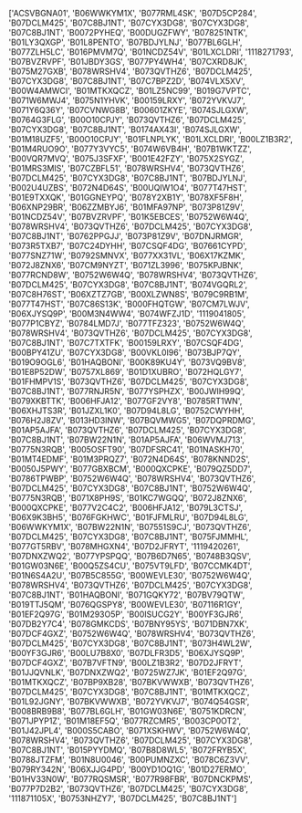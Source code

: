 ['ACSVBGNA01', 'B06WWKYM1X', 'B077RML4SK', 'B07D5CP284', 'B07DCLM425', 'B07C8BJ1NT', 'B07CYX3DG8', 'B07CYX3DG8', 'B07C8BJ1NT', 'B0072PYHEQ', 'B00DUGZFWY', 'B078251NTK', 'B01LY3QXGP', 'B01L8PENTO', 'B07BDJYLNJ', 'B077BL6GLH', 'B077ZLH5LC', 'B016PMVM7Q', 'B01NCDZ54V', 'B01LXCLDRI', '1118271793', 'B07BVZRVPF', 'B01JBDY3GS', 'B077PY4WH4', 'B07CXRD8JK', 'B075M27GXB', 'B078WRSHV4', 'B073QVTHZ6', 'B07DCLM425', 'B07CYX3DG8', 'B07C8BJ1NT', 'B07C7BPZ2D', 'B074VLX5XV', 'B00W4AMWCI', 'B01MTKXQCZ', 'B01LZ5NC99', 'B019G7VPTC', 'B071W6MWJ4', 'B075N1YHVK', 'B00159LRXY', 'B072YVKVJ7', 'B071Y6Q36Y', 'B07CVNWG8B', 'B00601ZKYE', 'B074SJLGXW', 'B0764G3FLG', 'B00O10CPJY', 'B073QVTHZ6', 'B07DCLM425', 'B07CYX3DG8', 'B07C8BJ1NT', 'B0174AX43I', 'B074SJLGXW', 'B01M18UZF5', 'B00O10CPJY', 'B01FLNPLYK', 'B01LXCLDRI', 'B00LZ1B3R2', 'B01M4RUO9O', 'B077Y3VYC5', 'B074W6VB4H', 'B07B1WKTZZ', 'B00VQR7MVQ', 'B075J3SFXF', 'B001E42FZY', 'B075X2SYGZ', 'B01MRS3MIS', 'B07CZBFL51', 'B078WRSHV4', 'B073QVTHZ6', 'B07DCLM425', 'B07CYX3DG8', 'B07C8BJ1NT', 'B07BDJYLNJ', 'B002U4UZBS', 'B072N4D64S', 'B00UQIW1O4', 'B077T47HST', 'B01E9TXXQK', 'B01GGNEYPQ', 'B078Y2XB1Y', 'B078XF5F8H', 'B06XNP29BR', 'B06ZZMBYJ6', 'B01MFA97NP', 'B073P81Z9V', 'B01NCDZ54V', 'B07BVZRVPF', 'B01K5EBCES', 'B0752W6W4Q', 'B078WRSHV4', 'B073QVTHZ6', 'B07DCLM425', 'B07CYX3DG8', 'B07C8BJ1NT', 'B0762PPGJJ', 'B073P81Z9V', 'B07DNJRMGR', 'B073R5TXB7', 'B07C24DYHH', 'B07CSQF4DG', 'B07661CYPD', 'B077SNZ71W', 'B0792SMNVX', 'B077XX31VL', 'B06X17KZMK', 'B072J8ZNX6', 'B07CM9NYZT', 'B071ZL3996', 'B075KPJBNK', 'B077RCND8W', 'B0752W6W4Q', 'B078WRSHV4', 'B073QVTHZ6', 'B07DCLM425', 'B07CYX3DG8', 'B07C8BJ1NT', 'B074VGQRL2', 'B07C8H76ST', 'B06XZTZ7GB', 'B00XLZWN8S', 'B079C9RB1M', 'B077T47HST', 'B07C86S13K', 'B000FHQTGW', 'B07CM7LWJV', 'B06XJYSQ9P', 'B00M3N4WW4', 'B074WFZJ1D', '1119041805', 'B077P1CBYZ', 'B0784LMD7J', 'B077TFZ323', 'B0752W6W4Q', 'B078WRSHV4', 'B073QVTHZ6', 'B07DCLM425', 'B07CYX3DG8', 'B07C8BJ1NT', 'B07C7TXTFK', 'B00159LRXY', 'B07CSQF4DG', 'B00BPY41ZU', 'B07CYX3DG8', 'B00VKL0I96', 'B073BJP7QY', 'B019O9OGL6', 'B01HAQBONI', 'B00K89KU4Y', 'B073VQ9BV8', 'B01E8P52DW', 'B0757XL869', 'B01D1XUBRO', 'B072HQLGY7', 'B01FHMPV1S', 'B073QVTHZ6', 'B07DCLM425', 'B07CYX3DG8', 'B07C8BJ1NT', 'B077RNJR5N', 'B077YSPHZX', 'B00JWIH99Q', 'B079XKBTTK', 'B006HFJA12', 'B077GF2VY8', 'B0785RT1WN', 'B06XHJTS3R', 'B01JZXL1K0', 'B07D94L8LG', 'B0752CWYHH', 'B076H2J8ZV', 'B013HD3INW', 'B07BQVMWG5', 'B07DQPRDMG', 'B01AP5AJFA', 'B073QVTHZ6', 'B07DCLM425', 'B07CYX3DG8', 'B07C8BJ1NT', 'B07BW22N1N', 'B01AP5AJFA', 'B06WVMJ713', 'B0775N3RQB', 'B005OSFT90', 'B07DFSRC41', 'B01NASKH70', 'B01MT4EDMF', 'B01M3PRQZ7', 'B072N4D64S', 'B078KNND2S', 'B0050J5PWY', 'B077GBXBCM', 'B000QXCPKE', 'B079QZ5DD7', 'B0786TPWBP', 'B0752W6W4Q', 'B078WRSHV4', 'B073QVTHZ6', 'B07DCLM425', 'B07CYX3DG8', 'B07C8BJ1NT', 'B0752W6W4Q', 'B0775N3RQB', 'B071X8PH9S', 'B01KC7WGQQ', 'B072J8ZNX6', 'B000QXCPKE', 'B077V2C4C2', 'B006HFJA12', 'B079L3CTSJ', 'B06X9K3BH5', 'B076FGKHWC', 'B01FJFMLRU', 'B07D94L8LG', 'B06WWKYM1X', 'B07BW22N1N', 'B07551S9CJ', 'B073QVTHZ6', 'B07DCLM425', 'B07CYX3DG8', 'B07C8BJ1NT', 'B075FJMMHL', 'B077GT5RBV', 'B078MHGXN4', 'B07D2JFRYT', '1119420261', 'B07DNXZWQ2', 'B077YPSPQQ', 'B07B6D7N65', 'B0748B3QSV', 'B01GW03N6E', 'B00Q5ZS4CU', 'B075VT9LFD', 'B07CCMK4DT', 'B01N6S4A2U', 'B07B5C855G', 'B00WEVLE30', 'B0752W6W4Q', 'B078WRSHV4', 'B073QVTHZ6', 'B07DCLM425', 'B07CYX3DG8', 'B07C8BJ1NT', 'B01HAQBONI', 'B071GQKY72', 'B07BV79QTW', 'B019TTJ5QM', 'B076QGSPY8', 'B00WEVLE30', 'B07116R1GY', 'B01EF2Q97G', 'B01M293O5P', 'B00ISUCG2Y', 'B00YF3GJR6', 'B07DB2Y7C4', 'B078GMKCDS', 'B07BNY95YS', 'B071DBN7XK', 'B07DCF4GXZ', 'B0752W6W4Q', 'B078WRSHV4', 'B073QVTHZ6', 'B07DCLM425', 'B07CYX3DG8', 'B07C8BJ1NT', 'B073H4WL2W', 'B00YF3GJR6', 'B00LU7B8X0', 'B07DLFR3D5', 'B06XJYSQ9P', 'B07DCF4GXZ', 'B07B7VFTN9', 'B00LZ1B3R2', 'B07D2JFRYT', 'B01JJQVNLK', 'B07DNXZWQ2', 'B0725WZ7JK', 'B01EF2Q97G', 'B01MTKXQCZ', 'B07BP9XB28', 'B07BKVWWXB', 'B073QVTHZ6', 'B07DCLM425', 'B07CYX3DG8', 'B07C8BJ1NT', 'B01MTKXQCZ', 'B01L92JGNY', 'B07BKVWWXB', 'B072YVKVJ7', 'B074Q54GSR', 'B008BRB9B8', 'B077BL6GLH', 'B01GW03N6E', 'B0751KDRCN', 'B071JPYP1Z', 'B01M18EF5Q', 'B077RZCMR5', 'B003CP0OT2', 'B01J42JPL4', 'B000S5CABO', 'B071XSKHWV', 'B0752W6W4Q', 'B078WRSHV4', 'B073QVTHZ6', 'B07DCLM425', 'B07CYX3DG8', 'B07C8BJ1NT', 'B015PYYDMQ', 'B07B8D8WL5', 'B072FRYB5X', 'B0788JTZFM', 'B01N8U0046', 'B00PUMNZXC', 'B078C6Z3VV', 'B079RY342N', 'B06XJJG4PD', 'B00YD1OQ1G', 'B01D27ERMO', 'B01HV33N0W', 'B077RQSMSR', 'B077R98FBR', 'B07DNCKPMS', 'B077P7D2B2', 'B073QVTHZ6', 'B07DCLM425', 'B07CYX3DG8', '111871105X', 'B0753NHZY7', 'B07DCLM425', 'B07C8BJ1NT']